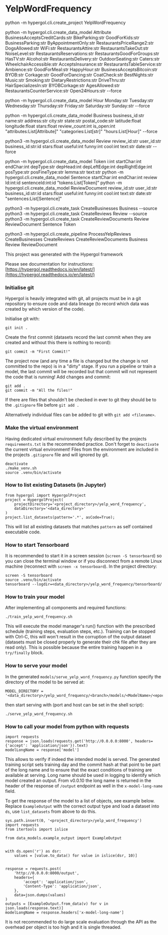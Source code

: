 # YelpWordFrequency


python -m hypergol.cli.create_project YelpWordFrequency

python -m hypergol.cli.create_data_model Attribute BusinessAcceptsCreditCards:str BikeParking:str GoodForKids:str BusinessParking:str ByAppointmentOnly:str RestaurantsPriceRange2:str DogsAllowed:str WiFi:str RestaurantsAttire:str RestaurantsTakeOut:str NoiseLevel:str RestaurantsReservations:str RestaurantsGoodForGroups:str HasTV:str Alcohol:str RestaurantsDelivery:str OutdoorSeating:str Caters:str WheelchairAccessible:str AcceptsInsurance:str RestaurantsTableService:str Ambience:str GoodForMeal:str HappyHour:str BusinessAcceptsBitcoin:str BYOB:str Corkage:str GoodForDancing:str CoatCheck:str BestNights:str Music:str Smoking:str DietaryRestrictions:str DriveThru:str HairSpecializesIn:str BYOBCorkage:str AgesAllowed:str RestaurantsCounterService:str Open24Hours:str --force

python -m hypergol.cli.create_data_model Hour Monday:str Tuesday:str Wednesday:str Thursday:str Friday:str Saturday:str Sunday:str --force

python -m hypergol.cli.create_data_model Business business_id:str name:str address:str city:str state:str postal_code:str latitude:float longitude:float stars:float review_count:int is_open:int "attributes:List[Attribute]" "categories:List[str]" "hours:List[Hour]" --force

python3 -m hypergol.cli.create_data_model Review review_id:str user_id:str business_id:str:id stars:float useful:int funny:int cool:int text:str date:str --force

python -m hypergol.cli.create_data_model Token i:int startChar:int endChar:int depType:str depHead:int depLeftEdge:int depRightEdge:int posType:str posFineType:str lemma:str text:str
python -m hypergol.cli.create_data_model Sentence startChar:int endChar:int review
Id:int:id sentenceId:int:id "tokens:List[Token]"
python -m hypergol.cli.create_data_model ReviewDocument review_id:str user_id:str business_id:str:id stars:float useful:int funny:int cool:int text:str date:str "sentences:List[Sentence]"

python3 -m hypergol.cli.create_task CreateBusinesses Business --source
python3 -m hypergol.cli.create_task CreateReviews Review --source
python3 -m hypergol.cli.create_task CreateReviewDocuments Review ReviewDocument Sentence Token

python3 -m hypergol.cli.create_pipeline ProcessYelpReviews CreateBusinesses CreateReviews CreateReviewDocuments Business Review ReviewDocument




This project was generated with the Hypergol framework

Please see documentation for instructions: [https://hypergol.readthedocs.io/en/latest/](https://hypergol.readthedocs.io/en/latest/)

### Initialise git

Hypergol is heavily integrated with git, all projects must be in a git repository to ensure code and data lineage (to record which data was created by which version of the code).

Initialise git with:

```git init .```

Create the first commit (datasets record the last commit when they are created and without this there is nothing to record):

```git commit -m "First Commit!"```

The project now (and any time a file is changed but the change is not committed to the repo) is in a "dirty" stage. If you run a pipeline or train a model, the last commit will be recorded but that commit will not represent the code that is running! Add changes and commit:

```
git add .
git commit -m "All the files!"
```

If there are files that shouldn't be checked in ever to git they should be to the `.gitignore` file before `git add .`

Alternatively individual files can be added to git with `git add <filename>`.

### Make the virtual environment

Having dedicated virtual environment fully described by the projects `requirements.txt` is the recommended practice. Don't forget to `deactivate` the current virtual environment! Files from the environment are included in the projects `.gitignore` file and will ignored by git.

```
deactivate
./make_venv.sh
source .venv/bin/activate
```


### How to list existing Datasets (in Jupyter)

```
from hypergol import HypergolProject
project = HypergolProject(
    projectDirectory='<project_directory>/yelp_word_frequency',
    dataDirectory='<data_directory>'
)
project.list_datasets(pattern='.*', asCode=True);
```

This will list all existing datasets that matches `pattern` as self contained executable code.


### How to start Tensorboard

It is recommended to start it in a screen session (`screen -S tensorboard`) so you can close the terminal window or if you disconnect from a remote Linux machine (reconnect with `screen -x tensorboard`). In the project directory:

```
screen -S tensorboard
source .venv/bin/activate
tensorboard --logdir=<data_directory>/yelp_word_frequency/tensorboard/
```


### How to train your model

After implementing all components and required functions:

```
./train_yelp_word_frequency.sh
```

This will execute the model manager's run() function with the prescribed schedule (training steps, evaluation steps, etc.). Training can be stopped with Ctrl-C, this will won't result in the corruption of the output dataset (datasets must be closed properly to generate their chk file after they are read only). This is possible because the entire training happen in a `try/finally` block.

### How to serve your model

In the generated `models/serve_yelp_word_frequency.py` function specify the directory of the model to be served at:

```
MODEL_DIRECTORY = '<data_directory>/yelp_word_frequency/<branch>/models/<ModelName>/<epoch_number>'
```

then start serving with (port and host can be set in the shell script):

```
./serve_yelp_word_frequency.sh
```


### How to call your model from python with requests

```
import requests
response = json.loads(requests.get('http://0.0.0.0:8000', headers={'accept': 'application/json'}).text)
modelLongName = response['model']
```

This allows to verify if indeed the intended model is served. The generated training script sets training day and the commit hash at that point to be part of the long name and to ensure that the exact conditions of training are available at serving. Long name should be used in logging to identify which model created an output. From v0.0.10 the long name is returned in the header of the response of `/output` endpoint as well in the `x-model-long-name` field.

To get the response of the model to a list of objects, see example below. Replace `ExampleOutput` with the correct output type and load a dataset into `ds`, use `list_datasets` from above to do this.

```
sys.path.insert(0, '<project_directory>/yelp_word_frequency')
import requests
from itertools import islice

from data_models.example_output import ExampleOutput


with ds.open('r') as dsr:
    values = [value.to_data() for value in islice(dsr, 10)]


response = requests.post(
    'http://0.0.0.0:8000/output',
    headers={
        'accept': 'application/json',
        'Content-Type': 'application/json',
    },
    data=json.dumps(values)
)
outputs = [ExampleOutput.from_data(v) for v in json.loads(response.text)]
modelLongName = response.headers['x-model-long-name']
```

It is not recommended to do large scale evaluation through the API as the overhead per object is too high and it is single threaded.
